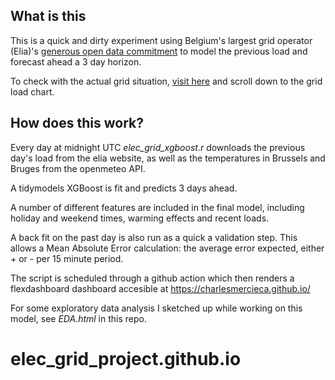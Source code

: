 ## What is this

This is a quick and dirty experiment using Belgium's largest grid operator (Elia)'s [generous open data commitment](https://opendata.elia.be/pages/home/) to model the previous load and forecast ahead a 3 day horizon.

To check with the actual grid situation, [visit here](https://www.elia.be/en/grid-data) and scroll down to the grid load chart.

## How does this work?

Every day at midnight UTC _elec_grid_xgboost.r_ downloads the previous day's load from the elia website, as well as the temperatures in Brussels and Bruges from the openmeteo API.

A tidymodels XGBoost is fit and predicts 3 days ahead.

A number of different features are included in the final model, including holiday and weekend times, warming effects and recent loads.

A back fit on the past day is also run as a quick a validation step. This allows a Mean Absolute Error calculation: the average error expected, either + or - per 15 minute period.

The script is scheduled through a github action which then renders a flexdashboard dashboard accesible at https://charlesmercieca.github.io/

For some exploratory data analysis I sketched up while working on this model, see _EDA.html_ in this repo.
# elec_grid_project.github.io
